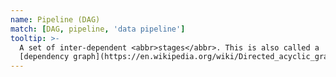 ```yaml
---
name: Pipeline (DAG)
match: [DAG, pipeline, 'data pipeline']
tooltip: >-
  A set of inter-dependent <abbr>stages</abbr>. This is also called a
  [dependency graph](https://en.wikipedia.org/wiki/Directed_acyclic_graph).
---
```

